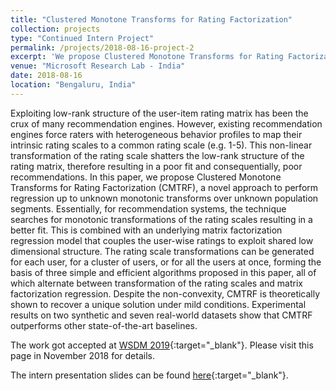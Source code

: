```yaml
---
title: "Clustered Monotone Transforms for Rating Factorization"
collection: projects
type: "Continued Intern Project"
permalink: /projects/2018-08-16-project-2
excerpt: 'We propose Clustered Monotone Transforms for Rating Factorization (CMTRF), a novel approach to perform regression up to unknown monotonic transforms over unknown population segments. Essentially, for recommendation systems, the technique searches for monotonic transformations of the rating scales resulting in a better fit. This is combined with an underlying matrix factorization regression model that couples the user-wise ratings to exploit shared low dimensional structure. The rating scale transformations can be generated for each user, for a cluster of users, or for all the users at once, forming the basis of three simple and efficient algorithms proposed, all of which alternate between transformation of the rating scales and matrix factorization regression. Despite the non-convexity, CMTRF is theoretically shown to recover a unique solution under mild conditions.'
venue: "Microsoft Research Lab - India"
date: 2018-08-16
location: "Bengaluru, India"
---
```


Exploiting low-rank structure of the user-item rating matrix has been the crux of many recommendation engines. However, existing recommendation engines force raters with heterogeneous behavior profiles to map their intrinsic rating scales to a common rating scale (e.g. 1-5). This non-linear transformation of the rating scale shatters the low-rank structure of the rating matrix, therefore resulting in a poor fit and consequentially, poor recommendations. In this paper, we propose Clustered Monotone Transforms for Rating Factorization (CMTRF), a novel approach to perform regression up to unknown monotonic transforms over unknown population segments. Essentially, for recommendation systems, the technique searches for monotonic transformations of the rating scales resulting in a better fit. This is combined with an underlying matrix factorization regression model that couples the user-wise ratings to exploit shared low dimensional structure. The rating scale transformations can be generated for each user, for a cluster of users, or for all the users at once, forming the basis of three simple and efficient algorithms proposed in this paper, all of which alternate between transformation of the rating scales and matrix factorization regression. Despite the non-convexity, CMTRF is theoretically shown to recover a unique solution under mild conditions. Experimental results on two synthetic and seven real-world datasets show that CMTRF outperforms other state-of-the-art baselines.

The work got accepted at [WSDM 2019](http://www.wsdm-conference.org/2019/){:target="_blank"}. Please visit this page in November 2018 for details.

The intern presentation slides can be found [here](https://drive.google.com/file/d/1u_cx56K4xzdzznv-wuj1m9O1W98XaKjB/view?usp=sharing){:target="_blank"}.